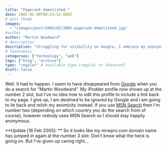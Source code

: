 ```yaml
---
title: "Pagerank demolished."
date: 2005-02-08T08:53:52.000Z
# post thumb
images:
  - "/images/post/2005/02/2005-pagerank-demolished.jpg"
#author
author: "Martin Woodward"
# description
description: "Struggling for visibility on Google, I embrace my anonymity as my site fluctuates in search results, sparking a sense of detachment."
# Taxonomies
categories: ["technology", "web"]
tags: ["blog", "archive"]
type: "regular" # available type (regular or featured)
draft: false
---
```


Well. It had to happen. I seem to have disappeared from [Google](http://www.google.com) when you do a search for "Martin Woodward". My iPodder profile now shows up at the number 2 slot, but I've no idea how to edit this profile to include a link back to my page. I give up, I am destined to be ignored by Google and i am going to lie back and relish my anomicity instead. If you use [MSN Search](http://search.msn.com/) then I'm number two (depending on which country you do the search from of course), however _nobody_ uses MSN Search so I should stay happily anonymous.

**Update [16 Feb 2005]: ** So it looks like my mrwpro.com domain name has jumped in again at the number 3 slot. Don't know what the heck is going on. But I've given up caring right...
